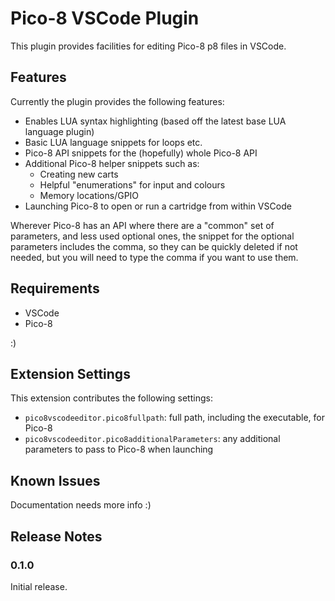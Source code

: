# Pico-8 VSCode Plugin

This plugin provides facilities for editing Pico-8 p8 files in VSCode.

## Features

Currently the plugin provides the following features:

* Enables LUA syntax highlighting (based off the latest base LUA language plugin)
* Basic LUA language snippets for loops etc.
* Pico-8 API snippets for the (hopefully) whole Pico-8 API
* Additional Pico-8 helper snippets such as:
    * Creating new carts
    * Helpful "enumerations" for input and colours
    * Memory locations/GPIO
* Launching Pico-8 to open or run a cartridge from within VSCode

Wherever Pico-8 has an API where there are a "common" set of parameters, and less used optional ones, the snippet for the optional parameters includes the comma, so they can be quickly deleted if not needed, but you will need to type the comma if you want to use them.

## Requirements

* VSCode
* Pico-8

:)

## Extension Settings

This extension contributes the following settings:

* `pico8vscodeeditor.pico8fullpath`: full path, including the executable, for Pico-8
* `pico8vscodeeditor.pico8additionalParameters`: any additional parameters to pass to Pico-8 when launching

## Known Issues

Documentation needs more info :)

## Release Notes

### 0.1.0

Initial release.

